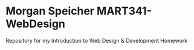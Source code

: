 # Morgan Speicher MART341-WebDesign
Repository for my Introduction to Web Design &amp; Development Homework
